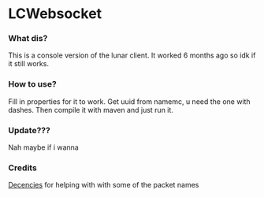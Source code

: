 # LCWebsocket

### What dis?
This is a console version of the lunar client. It worked 6 months ago so idk if it still works.

### How to use?
Fill in properties for it to work. Get uuid from namemc, u need the one with dashes. Then compile it with maven and just run it.

### Update???
Nah maybe if i wanna

### Credits
[Decencies](https://github.com/Decencies) for helping with with some of the packet names
